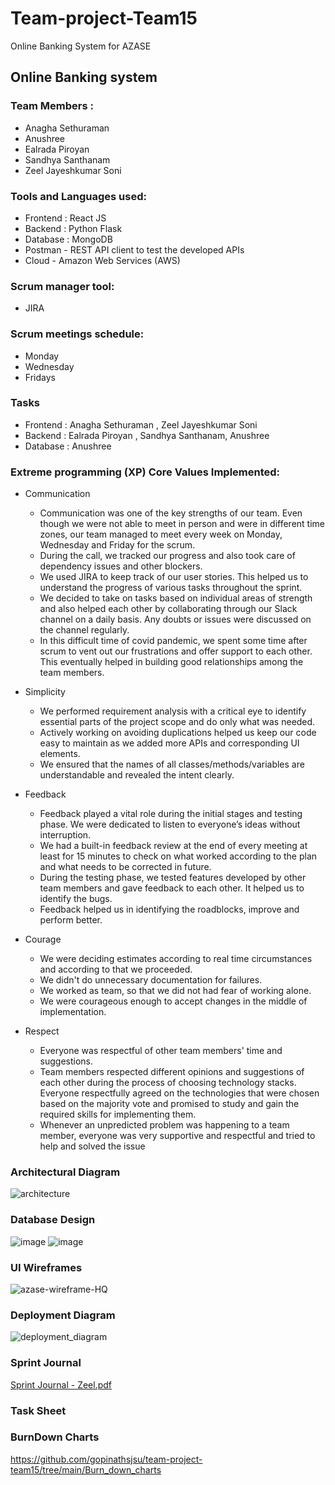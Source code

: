 # Team-project-Team15
Online Banking System for AZASE

## Online Banking system

### Team Members : 
  
  * Anagha Sethuraman
  * Anushree 
  * Ealrada Piroyan
  * Sandhya Santhanam
  * Zeel Jayeshkumar Soni
  
### Tools and Languages used: 
   
  * Frontend : React JS
  * Backend  : Python Flask
  * Database : MongoDB
  * Postman - REST API client to test the developed APIs
  * Cloud - Amazon Web Services (AWS)
### Scrum manager tool: 
   
  * JIRA
  
### Scrum meetings schedule: 
   
  * Monday     
  * Wednesday
  * Fridays
  
### Tasks 
 
  * Frontend : Anagha Sethuraman , Zeel Jayeshkumar Soni
  * Backend  : Ealrada Piroyan ,  Sandhya Santhanam, Anushree
  * Database : Anushree 
   
### Extreme programming (XP) Core Values Implemented:

  * Communication
    * Communication was one of the key strengths of our team. Even though we were not able to meet in person and were in different time zones, our team managed to meet every week on Monday, Wednesday and Friday for the scrum.
    * During the call, we tracked our progress and also took care of dependency issues and other blockers.
    * We used JIRA to keep track of our user stories. This helped us to understand the progress of various tasks throughout the sprint.
    * We decided to take on tasks based on individual areas of strength and also helped each other by collaborating through our Slack channel on a daily basis. Any doubts or issues were discussed on the channel regularly.
    * In this difficult time of covid pandemic, we spent some time after scrum to vent out our frustrations and offer support to each other. This eventually helped in building good relationships among the team members.

  * Simplicity
    * We performed requirement analysis with a critical eye to identify essential parts of the project scope and do only what was needed.
    * Actively working on avoiding duplications helped us keep our code easy to maintain as we added more APIs and corresponding UI elements.
    * We ensured that the names of all classes/methods/variables are understandable and revealed the intent clearly.
  
  * Feedback
       * Feedback played a vital role during the initial stages and testing phase. We were dedicated to listen to everyone’s ideas without interruption. 
       * We had a built-in feedback review at the end of every meeting at least for 15 minutes to check on what worked according to the plan and what needs to be corrected in    future.
       * During the testing phase, we tested features developed by other team members and gave feedback to each other. It helped us to identify the bugs.
       * Feedback helped us in identifying the roadblocks, improve and perform better.
       
  * Courage 
       * We were deciding estimates according to real time circumstances and according to that we proceeded.
       * We didn't do unnecessary documentation for failures.
       * We worked as team, so that we did not had fear of working alone.
       * We were courageous enough to accept changes in the middle of implementation.

  * Respect
    * Everyone was respectful of other team members' time and suggestions. 
    * Team members respected different opinions and suggestions of each other during the process of choosing technology stacks. Everyone respectfully agreed on the       technologies that were chosen based on the majority vote and promised to study and gain the required skills for implementing them.
    * Whenever an unpredicted problem was happening to a team member, everyone was very supportive and respectful and tried to help and solved the issue

  




### Architectural Diagram
![architecture](https://user-images.githubusercontent.com/78836467/118317072-737eda80-b4ac-11eb-9baf-9384aa0d8431.png)


### Database Design
![image](https://user-images.githubusercontent.com/80734579/118350197-05511b00-b573-11eb-9557-bb5486d6db79.png)
![image](https://user-images.githubusercontent.com/80734579/118350203-0a15cf00-b573-11eb-9823-7c06bdb131ca.png)



### UI Wireframes
![azase-wireframe-HQ](https://user-images.githubusercontent.com/43404881/118243612-78fc0680-b453-11eb-8ab8-fa143f0255d3.png)


### Deployment Diagram
![deployment_diagram](https://user-images.githubusercontent.com/78836467/118349049-2d089a80-b503-11eb-858b-1f6c4d808733.png)


### Sprint Journal

[Sprint Journal - Zeel.pdf](https://github.com/gopinathsjsu/team-project-team15/files/6487709/Sprint.Journal.-.Zeel.pdf)


### Task Sheet

### BurnDown Charts
https://github.com/gopinathsjsu/team-project-team15/tree/main/Burn_down_charts







